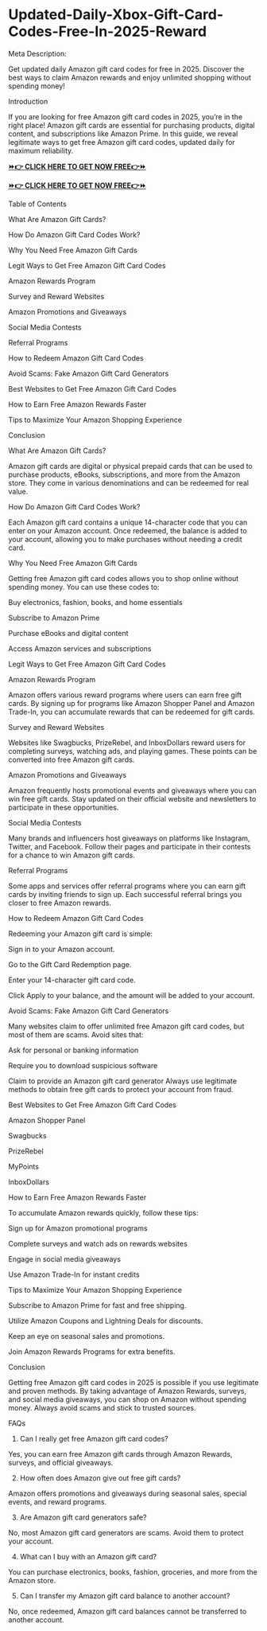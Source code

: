 # Updated-Daily-Xbox-Gift-Card-Codes-Free-In-2025-Reward
Meta Description:

Get updated daily Amazon gift card codes for free in 2025. Discover the best ways to claim Amazon rewards and enjoy unlimited shopping without spending money!

Introduction

If you are looking for free Amazon gift card codes in 2025, you’re in the right place! Amazon gift cards are essential for purchasing products, digital content, and subscriptions like Amazon Prime. In this guide, we reveal legitimate ways to get free Amazon gift card codes, updated daily for maximum reliability.

**[⏩👉 CLICK HERE TO GET NOW FREE👉⏩](https://jahanhubspot.com/amazon)**

**[⏩👉 CLICK HERE TO GET NOW FREE👉⏩](https://jahanhubspot.com/amazon)**

Table of Contents

What Are Amazon Gift Cards?

How Do Amazon Gift Card Codes Work?

Why You Need Free Amazon Gift Cards

Legit Ways to Get Free Amazon Gift Card Codes

Amazon Rewards Program

Survey and Reward Websites

Amazon Promotions and Giveaways

Social Media Contests

Referral Programs

How to Redeem Amazon Gift Card Codes

Avoid Scams: Fake Amazon Gift Card Generators

Best Websites to Get Free Amazon Gift Card Codes

How to Earn Free Amazon Rewards Faster

Tips to Maximize Your Amazon Shopping Experience

Conclusion

What Are Amazon Gift Cards?

Amazon gift cards are digital or physical prepaid cards that can be used to purchase products, eBooks, subscriptions, and more from the Amazon store. They come in various denominations and can be redeemed for real value.

How Do Amazon Gift Card Codes Work?

Each Amazon gift card contains a unique 14-character code that you can enter on your Amazon account. Once redeemed, the balance is added to your account, allowing you to make purchases without needing a credit card.

Why You Need Free Amazon Gift Cards

Getting free Amazon gift card codes allows you to shop online without spending money. You can use these codes to:

Buy electronics, fashion, books, and home essentials

Subscribe to Amazon Prime

Purchase eBooks and digital content

Access Amazon services and subscriptions

Legit Ways to Get Free Amazon Gift Card Codes

Amazon Rewards Program

Amazon offers various reward programs where users can earn free gift cards. By signing up for programs like Amazon Shopper Panel and Amazon Trade-In, you can accumulate rewards that can be redeemed for gift cards.

Survey and Reward Websites

Websites like Swagbucks, PrizeRebel, and InboxDollars reward users for completing surveys, watching ads, and playing games. These points can be converted into free Amazon gift cards.

Amazon Promotions and Giveaways

Amazon frequently hosts promotional events and giveaways where you can win free gift cards. Stay updated on their official website and newsletters to participate in these opportunities.

Social Media Contests

Many brands and influencers host giveaways on platforms like Instagram, Twitter, and Facebook. Follow their pages and participate in their contests for a chance to win Amazon gift cards.

Referral Programs

Some apps and services offer referral programs where you can earn gift cards by inviting friends to sign up. Each successful referral brings you closer to free Amazon rewards.

How to Redeem Amazon Gift Card Codes

Redeeming your Amazon gift card is simple:

Sign in to your Amazon account.

Go to the Gift Card Redemption page.

Enter your 14-character gift card code.

Click Apply to your balance, and the amount will be added to your account.

Avoid Scams: Fake Amazon Gift Card Generators

Many websites claim to offer unlimited free Amazon gift card codes, but most of them are scams. Avoid sites that:

Ask for personal or banking information

Require you to download suspicious software

Claim to provide an Amazon gift card generator
Always use legitimate methods to obtain free gift cards to protect your account from fraud.

Best Websites to Get Free Amazon Gift Card Codes

Amazon Shopper Panel

Swagbucks

PrizeRebel

MyPoints

InboxDollars

How to Earn Free Amazon Rewards Faster

To accumulate Amazon rewards quickly, follow these tips:

Sign up for Amazon promotional programs

Complete surveys and watch ads on rewards websites

Engage in social media giveaways

Use Amazon Trade-In for instant credits

Tips to Maximize Your Amazon Shopping Experience

Subscribe to Amazon Prime for fast and free shipping.

Utilize Amazon Coupons and Lightning Deals for discounts.

Keep an eye on seasonal sales and promotions.

Join Amazon Rewards Programs for extra benefits.

Conclusion

Getting free Amazon gift card codes in 2025 is possible if you use legitimate and proven methods. By taking advantage of Amazon Rewards, surveys, and social media giveaways, you can shop on Amazon without spending money. Always avoid scams and stick to trusted sources.

FAQs

1. Can I really get free Amazon gift card codes?

Yes, you can earn free Amazon gift cards through Amazon Rewards, surveys, and official giveaways.

2. How often does Amazon give out free gift cards?

Amazon offers promotions and giveaways during seasonal sales, special events, and reward programs.

3. Are Amazon gift card generators safe?

No, most Amazon gift card generators are scams. Avoid them to protect your account.

4. What can I buy with an Amazon gift card?

You can purchase electronics, books, fashion, groceries, and more from the Amazon store.

5. Can I transfer my Amazon gift card balance to another account?

No, once redeemed, Amazon gift card balances cannot be transferred to another account.
